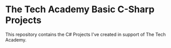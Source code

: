 # The Tech Academy Basic C-Sharp Projects
 This repository contains the C# Projects I've created in support of The Tech Academy.
